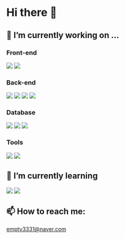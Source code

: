 # Hi there 👋

## 🔭 I’m currently working on ...

### Front-end
<img src="https://img.shields.io/badge/JavaScript-F7DF1E?style=plastic&logo=JavaScript&logoColor=F7DF1E"/> <img src="https://img.shields.io/badge/Vue.js-4FC08D?style=plastic&logo=Vue.js&logoColor=white"/>
### Back-end
<img src="https://img.shields.io/badge/Java-007396?style=plastic&logo=Java&logoColor=white"/> <img src="https://img.shields.io/badge/Spring-6DB33F?style=plastic&logo=Spring&logoColor=white"/> <img src="https://img.shields.io/badge/Python-3776AB?style=plastic&logo=Python&logoColor=white"/> <img src="https://img.shields.io/badge/Node.js-339933?style=plastic&logo=Node.js&logoColor=white"/>

### Database
<img src="https://img.shields.io/badge/MySQL-4479A1?style=plastic&logo=MySQL&logoColor=white"/> <img src="https://img.shields.io/badge/MariaDB-003545?style=plastic&logo=MariaDB&logoColor=white"/> <img src="https://img.shields.io/badge/Oracle-F80000?style=plastic&logo=Oracle&logoColor=white"/>

### Tools
<img src="https://img.shields.io/badge/VSCode-007ACC?style=plastic&logo=Visual Studio Code&logoColor=white"/> <img src="https://img.shields.io/badge/Eclipse IDE-2C2255?style=plastic&logo=Eclipse IDE&logoColor=white"/>

## 🌱 I’m currently learning  <br/>

<img src="https://img.shields.io/badge/Amazon Aws-232F3E?style=plastic&logo=Amazon Aws&logoColor=white"/> <img src="https://img.shields.io/badge/Docker-2496ED?style=plastic&logo=Docker&logoColor=white"/>

## 📫 How to reach me: 
 empty3331@naver.com

